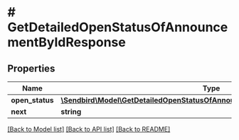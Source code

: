 # # GetDetailedOpenStatusOfAnnouncementByIdResponse

## Properties

Name | Type | Description | Notes
------------ | ------------- | ------------- | -------------
**open_status** | [**\Sendbird\Model\GetDetailedOpenStatusOfAnnouncementByIdResponseOpenStatus[]**](GetDetailedOpenStatusOfAnnouncementByIdResponseOpenStatus.md) |  | [optional]
**next** | **string** |  | [optional]

[[Back to Model list]](../../README.md#models) [[Back to API list]](../../README.md#endpoints) [[Back to README]](../../README.md)
